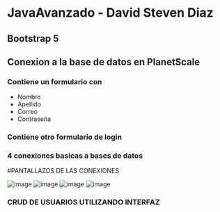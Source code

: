 # JavaAvanzado - David Steven Diaz

## Bootstrap 5
## Conexion a la base de datos en PlanetScale
### Contiene un formulario con

* Nombre
* Apellido
* Correo
* Contraseña

### Contiene otro formulario de login

### 4 conexiones basicas a bases de datos

#PANTALLAZOS DE LAS CONEXIONES

![image](https://user-images.githubusercontent.com/85139022/236595170-04d69b48-9504-4563-8753-9146870961d8.png)
![image](https://user-images.githubusercontent.com/85139022/236595177-7bb143b4-b786-4738-be1b-facff762419f.png)
![image](https://user-images.githubusercontent.com/85139022/236595180-d2ae6904-8c4a-403f-9ada-ad8f48cb1599.png)
![image](https://user-images.githubusercontent.com/85139022/236595183-5ae3107b-282e-471c-8f67-8531cadf0650.png)


### CRUD DE USUARIOS UTILIZANDO INTERFAZ
